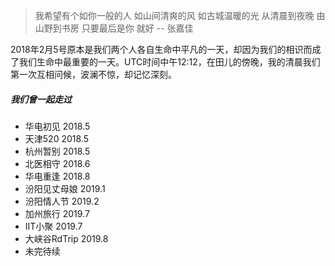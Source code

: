 > 我希望有个如你一般的人 
> 如山间清爽的风 
> 如古城温暖的光
> 从清晨到夜晚
> 由山野到书房
> 只要最后是你
> 就好
> -- 张嘉佳

2018年2月5号原本是我们两个人各自生命中平凡的一天，却因为我们的相识而成了我们生命中最重要的一天。UTC时间中午12:12，在田儿的傍晚，我的清晨我们第一次互相问候，波澜不惊，却记忆深刻。


##### 我们曾一起走过

- 华电初见 2018.5
- 天津520 2018.5
- 杭州暂别 2018.5
- 北医相守 2018.6
- 华电重逢 2018.8
- 汾阳见丈母娘 2019.1
- 汾阳情人节 2019.2
- 加州旅行 2019.7
- IIT小聚 2019.7
- 大峡谷RdTrip 2019.8
- 未完待续
